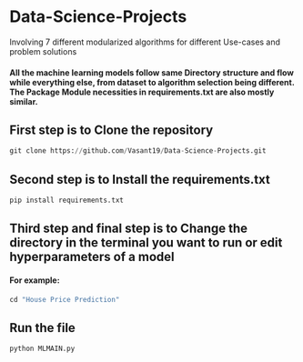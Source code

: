 # Data-Science-Projects
Involving 7 different modularized algorithms for different Use-cases and problem solutions
#### All the machine learning models follow same Directory structure and flow while everything else, from dataset to algorithm selection being different. The Package Module necessities in requirements.txt are also mostly similar.

## First step is to Clone the repository
```python
git clone https://github.com/Vasant19/Data-Science-Projects.git
```
## Second step is to Install the requirements.txt
```python
pip install requirements.txt
```

## Third step and final step is to Change the directory in the terminal you want to run or edit hyperparameters of a model
#### For example: 
```python
cd "House Price Prediction"
```

## Run the file
```python
python MLMAIN.py
```
